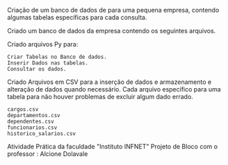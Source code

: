 Criação de um banco de dados de para uma pequena empresa, contendo algumas tabelas específicas para cada consulta.

Criado um banco de dados da empresa contendo os seguintes arquivos.

Criado arquivos Py para:

    Criar Tabelas no Banco de dados.
    Inserir Dados nas tabelas.
    Consultar os dados.

Criado Arquivos em CSV para a inserção de dados e armazenamento e alteração de dados quando necessário. Cada arquivo específico para uma tabela para não houver problemas de excluir algum dado errado.

    cargos.csv
    departamentos.csv
    dependentes.csv
    funcionarios.csv
    historico_salarios.csv


Atividade Prática da faculdade "Instituto INFNET" Projeto de Bloco com o professor : Alcione Dolavale